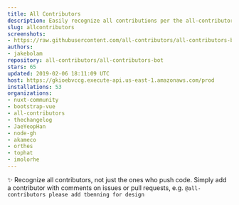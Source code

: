 ```yaml
---
title: All Contributors
description: Easily recognize all contributions per the all-contributors spec
slug: allcontributors
screenshots:
- https://raw.githubusercontent.com/all-contributors/all-contributors-bot/master/docs/usage.png
authors:
- jakebolam
repository: all-contributors/all-contributors-bot
stars: 65
updated: 2019-02-06 18:11:09 UTC
host: https://gkioebvccg.execute-api.us-east-1.amazonaws.com/prod
installations: 53
organizations:
- nuxt-community
- bootstrap-vue
- all-contributors
- thechangelog
- JaeYeopHan
- node-gh
- akameco
- orthes
- tophat
- imolorhe
---
```


✨ Recognize all contributors, not just the ones who push code. Simply add a contributor with comments on issues or pull requests, e.g. `@all-contributors please add tbenning for design`
